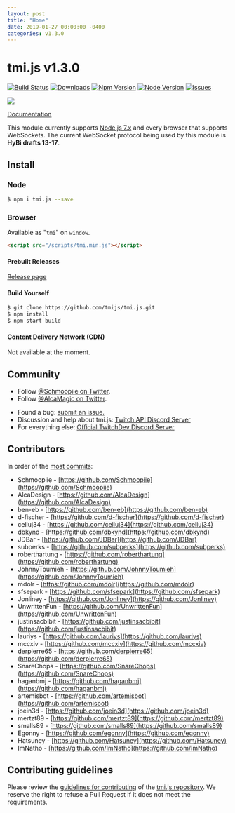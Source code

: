 ```yaml
---
layout: post
title: "Home"
date: 2019-01-27 00:00:00 -0400
categories: v1.3.0
---
```

# tmi.js v1.3.0
[![Build Status](https://secure.travis-ci.org/tmijs/tmi.js.png?branch=master)](https://travis-ci.org/tmijs/tmi.js) [![Downloads](https://img.shields.io/npm/dm/tmi.js.svg?style=flat)](https://www.npmjs.org/package/tmi.js) [![Npm Version](https://img.shields.io/npm/v/tmi.js.svg?style=flat)](https://www.npmjs.org/package/tmi.js) [![Node Version](https://img.shields.io/node/v/tmi.js.svg?style=flat)](https://www.npmjs.org/package/tmi.js) [![Issues](https://img.shields.io/github/issues/tmijs/tmi.js.svg?style=flat)](https://github.com/tmijs/tmi.js/issues)

![](https://i.imgur.com/vsdO7N5.png)

[Documentation](https://docs.tmijs.org/)

This module currently supports [Node.js 7.x](https://nodejs.org/en/download/) and every browser that supports WebSockets. The current WebSocket protocol being used by this module is **HyBi drafts 13-17**.

## Install

### Node

~~~bash
$ npm i tmi.js --save
~~~

### Browser

Available as "`tmi`" on `window`.

~~~html
<script src="/scripts/tmi.min.js"></script>
~~~

#### Prebuilt Releases

[Release page](https://github.com/tmijs/tmi.js/releases)

#### Build Yourself

~~~bash
$ git clone https://github.com/tmijs/tmi.js.git
$ npm install
$ npm start build
~~~

#### Content Delivery Network (CDN)

Not available at the moment.

## Community

- Follow [@Schmoopiie on Twitter](https://twitter.com/Schmoopiie).
- Follow [@AlcaMagic on Twitter](https://twitter.com/AlcaMagic).
<!-- - Have a question that is not a bug report ? [Discuss on the tmi.js forum](http://www.tmijs.org/forums/). -->
- Found a bug: [submit an issue.](https://github.com/tmijs/tmi.js/issues/new)
- Discussion and help about tmi.js: [Twitch API Discord Server](https://discord.gg/8NXaEyV)
- For everything else: [Official TwitchDev Discord Server](https://link.twitch.tv/devchat)

## Contributors

In order of the [most commits](https://github.com/tmijs/tmi.js/graphs/contributors):

- Schmoopiie - [https://github.com/Schmoopiie](https://github.com/Schmoopiie)
- AlcaDesign - [https://github.com/AlcaDesign](https://github.com/AlcaDesign)
- ben-eb - [https://github.com/ben-eb](https://github.com/ben-eb)
- d-fischer - [https://github.com/d-fischer](https://github.com/d-fischer)
- celluj34 - [https://github.com/celluj34](https://github.com/celluj34)
- dbkynd - [https://github.com/dbkynd](https://github.com/dbkynd)
- JDBar - [https://github.com/JDBar](https://github.com/JDBar)
- subperks - [https://github.com/subperks](https://github.com/subperks)
- roberthartung - [https://github.com/roberthartung](https://github.com/roberthartung)
- JohnnyToumieh - [https://github.com/JohnnyToumieh](https://github.com/JohnnyToumieh)
- mdolr - [https://github.com/mdolr](https://github.com/mdolr)
- sfsepark - [https://github.com/sfsepark](https://github.com/sfsepark)
- Jonliney - [https://github.com/Jonliney](https://github.com/Jonliney)
- UnwrittenFun - [https://github.com/UnwrittenFun](https://github.com/UnwrittenFun)
- justinsacbibit - [https://github.com/justinsacbibit](https://github.com/justinsacbibit)
- lauriys - [https://github.com/lauriys](https://github.com/lauriys)
- mccxiv - [https://github.com/mccxiv](https://github.com/mccxiv)
- derpierre65 - [https://github.com/derpierre65](https://github.com/derpierre65)
- SnareChops - [https://github.com/SnareChops](https://github.com/SnareChops)
- haganbmj - [https://github.com/haganbmj](https://github.com/haganbmj)
- artemisbot - [https://github.com/artemisbot](https://github.com/artemisbot)
- joein3d - [https://github.com/joein3d](https://github.com/joein3d)
- mertzt89 - [https://github.com/mertzt89](https://github.com/mertzt89)
- smalls89 - [https://github.com/smalls89](https://github.com/smalls89)
- Egonny - [https://github.com/egonny](https://github.com/egonny)
- Hatsuney - [https://github.com/Hatsuney](https://github.com/Hatsuney)
- ImNatho - [https://github.com/ImNatho](https://github.com/ImNatho)

## Contributing guidelines

Please review the [guidelines for contributing](https://github.com/tmijs/tmi.js/blob/master/CONTRIBUTING.md) of the [tmi.js repository](https://github.com/tmijs/tmi.js). We reserve the right to refuse a Pull Request if it does not meet the requirements.